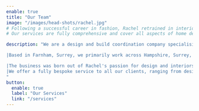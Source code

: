 ```yaml
---
enable: true
title: "Our Team"
image: "/images/head-shots/rachel.jpg"
# Following a successful career in fashion, Rachel retrained in interior design.  Combining all of her passions and years of knowledge and experience Rachel set up her own design practice specialising in residential interiors and events for both private clients and developers.
# Our services are fully comprehensive and cover all aspects of home design and build, 

description: "We are a design and build coordination company specialising in interior and event design.

|Based in Farnham, Surrey, we primarily work across Hampshire, Surrey, Sussex, and London, but are happy to travel across the UK and internationally for the right project.

|The business was born out of Rachel's passion for design and interiors and her desire to make stylish living accessible to everyone. 
|We offer a fully bespoke service to all our clients, ranging from design-only to full project design and build management. Taking you from concept to completion — helping you transform your home by enhancing its functionality, aesthetic appeal, and alignment with your lifestyle and taste.
"
button:
  enable: true
  label: "Our Services"
  link: "/services"
---
```

